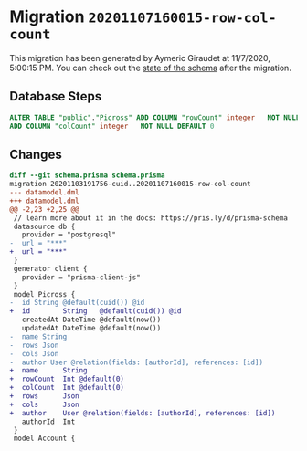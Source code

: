 # Migration `20201107160015-row-col-count`

This migration has been generated by Aymeric Giraudet at 11/7/2020, 5:00:15 PM.
You can check out the [state of the schema](./schema.prisma) after the migration.

## Database Steps

```sql
ALTER TABLE "public"."Picross" ADD COLUMN "rowCount" integer   NOT NULL DEFAULT 0,
ADD COLUMN "colCount" integer   NOT NULL DEFAULT 0
```

## Changes

```diff
diff --git schema.prisma schema.prisma
migration 20201103191756-cuid..20201107160015-row-col-count
--- datamodel.dml
+++ datamodel.dml
@@ -2,23 +2,25 @@
 // learn more about it in the docs: https://pris.ly/d/prisma-schema
 datasource db {
   provider = "postgresql"
-  url = "***"
+  url = "***"
 }
 generator client {
   provider = "prisma-client-js"
 }
 model Picross {
-  id String @default(cuid()) @id
+  id        String   @default(cuid()) @id
   createdAt DateTime @default(now())
   updatedAt DateTime @default(now())
-  name String
-  rows Json
-  cols Json
-  author User @relation(fields: [authorId], references: [id])
+  name      String
+  rowCount  Int @default(0)
+  colCount  Int @default(0)
+  rows      Json
+  cols      Json
+  author    User @relation(fields: [authorId], references: [id])
   authorId  Int
 }
 model Account {
```



